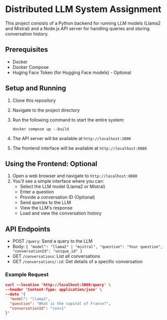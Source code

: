 # Distributed LLM System Assignment

This project consists of a Python backend for running LLM models (Llama2 and Mistral) and a Node.js API server for handling queries and storing conversation history.

## Prerequisites

- Docker
- Docker Compose
- Huging Face Token (for Hugging Face models) - Optional
  
## Setup and Running

1. Clone this repository
2. Navigate to the project directory
3. Run the following command to start the entire system:

    `docker compose up --build`

4. The API server will be available at `http://localhost:3000`
5. The frontend interface will be available at `http://localhost:8080`

## Using the Frontend: Optional

1. Open a web browser and navigate to `http://localhost:8080`
2. You'll see a simple interface where you can:
   - Select the LLM model (Llama2 or Mistral)
   - Enter a question
   - Provide a conversation ID (Optional)
   - Send queries to the LLM
   - View the LLM's response
   - Load and view the conversation history

## API Endpoints

- POST `/query`: Send a query to the LLM
- Body: `{ "model": "llama2" | "mistral", "question": "Your question", "conversationId": "unique_id" }`
- GET `/conversations`: List all conversations
- GET `/conversations/:id`: Get details of a specific conversation

### Example Request

```json
curl --location 'http://localhost:3000/query' \
--header 'Content-Type: application/json' \
--data '{
  "model": "llama2",
  "question": "What is the capital of France?",
  "conversationId": "conv1"
}'
